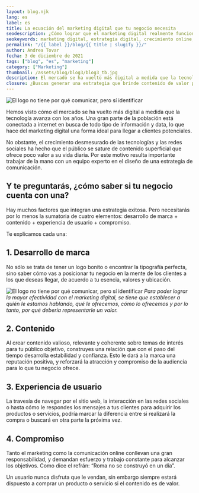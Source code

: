 ```yaml
---
layout: blog.njk
lang: es
label: es
title: La ecuación del marketing digital que tu negocio necesita
seodescription: ¿Cómo lograr que el marketing digital realmente funcione? Conoce la ecuación esencial que combina objetivos, canales y acciones para llevar a tu marca al siguiente nivel.
seokeywords: marketing digital, estrategia digital, crecimiento online, objetivos de negocio, publicidad digital, agencia de marketing, comunicación efectiva, marker, méxico
permalink: "/{{ label }}/blog/{{ title | slugify }}/"
author: Andrea Tovar
fecha: 3 de diciembre de 2021
tags: ["blog", "es", "marketing"]
category: ["Marketing"]
thumbnail: /assets/blog/blog3/blog3_tb.jpg
description: El mercado se ha vuelto más digital a medida que la tecnología avanza. Una gran parte de la población está conectada a internet en busca de todo tipo de información, haciendo del marketing digital una forma ideal para captar clientes.
closure: ¿Buscas generar una estrategia que brinde contenido de valor para posicionar tu negocio? Contáctanos, estamos para apoyarte.
---
```


![El logo no tiene por qué comunicar, pero sí identificar](/assets/blog/blog3/blog3a.jpg)

Hemos visto cómo el mercado se ha vuelto más digital a medida que la tecnología avanza con los años. Una gran parte de la población está conectada a internet en busca de todo tipo de información y data, lo que hace del marketing digital una forma ideal para llegar a clientes potenciales.

No obstante, el crecimiento desmesurado de las tecnologías y las redes sociales ha hecho que el público se sature de contenido superficial que ofrece poco valor a su vida diaria. Por este motivo resulta importante trabajar de la mano con un equipo experto en el diseño de una estrategia de comunicación.

## Y te preguntarás, ¿cómo saber si tu negocio cuenta con una?

Hay muchos factores que integran una estrategia exitosa. Pero necesitarás por lo menos la sumatoria de cuatro elementos: desarrollo de marca + contenido + experiencia de usuario + compromiso.

Te explicamos cada una:

## 1. Desarrollo de marca

No sólo se trata de tener un logo bonito o encontrar la tipografía perfecta, sino saber cómo vas a posicionar tu negocio en la mente de los clientes a los que deseas llegar, de acuerdo a tu esencia, valores y ubicación.

![El logo no tiene por qué comunicar, pero sí identificar](/assets/blog/blog3/blog3b.jpg)
*Para poder lograr la mayor efectividad con el marketing digital, se tiene que establecer a quién le estamos hablando, qué le ofrecemos, cómo lo ofrecemos y por lo tanto, por qué debería representarle un valor.*

## 2. Contenido

Al crear contenido valioso, relevante y coherente sobre temas de interés para tu público objetivo, construyes una relación que con el paso del tiempo desarrolla estabilidad y confianza. Esto le dará a la marca una reputación positiva, y reforzará la atracción y compromiso de la audiencia para lo que tu negocio ofrece.

## 3. Experiencia de usuario

La travesía de navegar por el sitio web, la interacción en las redes sociales o hasta cómo le respondes los mensajes a tus clientes para adquirir los productos o servicios, podría marcar la diferencia entre si realizará la compra o buscará en otra parte la próxima vez.

## 4. Compromiso

Tanto el marketing como la comunicación online conllevan una gran responsabilidad, y demandan esfuerzo y trabajo constante para alcanzar los objetivos. Como dice el refrán: “Roma no se construyó en un día”.

Un usuario nunca disfruta que le vendan, sin embargo siempre estará dispuesto a comprar un producto o servicio si el contenido es de valor.